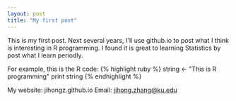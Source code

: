 ```yaml
---
layout: post
title: "My first post"
---
```


This is my first post. Next several years, I'll use github.io to post what I think is interesting in R programming. I found it is great to learning Statistics by post what I learn periodly.

For example, this is the R code:
{% highlight ruby %}
string <- "This is R programming"
print string
{% endhighlight %}

My website: jihongz.github.io
Email: jihong.zhang@ku.edu